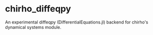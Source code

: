 # chirho_diffeqpy
An experimental diffeqpy (DifferentialEquations.jl) backend for chirho's dynamical systems module.
